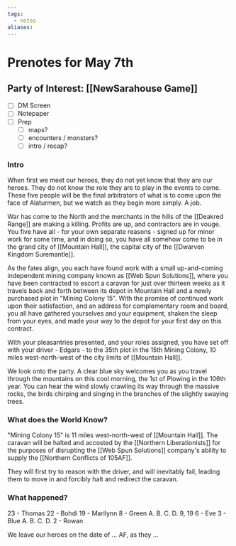 ```yaml
---
tags:
  - notes
aliases:
---
```


# Prenotes for May 7th
## Party of Interest: [[NewSarahouse Game]]
- [ ] DM Screen
- [ ] Notepaper
- [ ] Prep
	- [ ] maps?
	- [ ] encounters / monsters?
	- [ ] intro / recap?

### Intro
When first we meet our heroes, they do not yet know that they are our heroes. They do not know the role they are to play in the events to come. These five people will be the final arbitrators of what is to come upon the face of Alaturmen, but we watch as they begin more simply. A job.

War has come to the North and the merchants in the hills of the [[Deakred Range]] are making a killing. Profits are up, and contractors are in vouge. You five have all - for your own separate reasons - signed up for minor work for some time, and in doing so, you have all somehow come to be in the grand city of [[Mountain Hall]], the capital city of the [[Dwarven Kingdom Suremantle]]. 

As the fates align, you each have found work with a small up-and-coming independent mining company known as [[Web Spun Solutions]], where you have been contracted to escort a caravan for just over thirteen weeks as it travels back and forth between its depot in Mountain Hall and a newly purchased plot in "Mining Colony 15". With the promise of continued work upon their satisfaction, and an address for complementary room and board, you all have gathered yourselves and your equipment, shaken the sleep from your eyes, and made your way to the depot for your first day on this contract.

With your pleasantries presented, and your roles assigned, you have set off with your driver - Edgars - to the 35th plot in the 15th Mining Colony, 10 miles west-north-west of the city limits of [[Mountain Hall]]. 

We look onto the party. A clear blue sky welcomes you as you travel through the mountains on this cool morning, the 1st of Plowing in the 106th year. You can hear the wind slowly crawling its way through the massive rocks, the birds chirping and singing in the branches of the slightly swaying trees.

### What does the World Know?
"Mining Colony 15" is 11 miles west-north-west of [[Mountain Hall]].
The caravan will be halted and accosted by the [[Northern Liberationists]] for the purposes of disrupting the [[Web Spun Solutions]] company's ability to supply the [[Northern Conflicts of 105AF]].

They will first try to reason with the driver, and will inevitably fail, leading them to move in and forcibly halt and redirect the caravan.

### What happened?

23 - Thomas
22 - Bohdi
19 - Marilynn
8 - Green
	A.
	B.
	C.
	D. 9, 19
6 - Eve
3 - Blue
	A.
	B.
	C.
	D.
2 - Rowan

We leave our heroes on the date of ... AF, as they ...